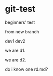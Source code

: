 # git-test
beginners' test

from new branch

dev1
dev2

we are d1.




we are d2.

do i know one rd.md?
